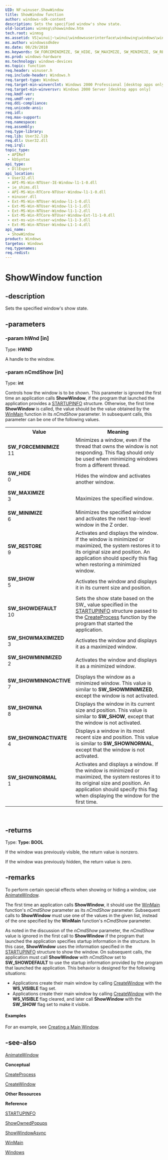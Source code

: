 ```yaml
---
UID: NF:winuser.ShowWindow
title: ShowWindow function
author: windows-sdk-content
description: Sets the specified window's show state.
old-location: winmsg\showwindow.htm
tech.root: winmsg
ms.assetid: VS|winui|~\winui\windowsuserinterface\windowing\windows\windowreference\windowfunctions\showwindow.htm
ms.author: windowssdkdev
ms.date: 08/29/2018
ms.keywords: SW_FORCEMINIMIZE, SW_HIDE, SW_MAXIMIZE, SW_MINIMIZE, SW_RESTORE, SW_SHOW, SW_SHOWDEFAULT, SW_SHOWMAXIMIZED, SW_SHOWMINIMIZED, SW_SHOWMINNOACTIVE, SW_SHOWNA, SW_SHOWNOACTIVATE, SW_SHOWNORMAL, ShowWindow, ShowWindow function [Windows and Messages], _win32_ShowWindow, _win32_showwindow_cpp, winmsg.showwindow, winui._win32_showwindow, winuser/ShowWindow
ms.prod: windows-hardware
ms.technology: windows-devices
ms.topic: function
req.header: winuser.h
req.include-header: Windows.h
req.target-type: Windows
req.target-min-winverclnt: Windows 2000 Professional [desktop apps only]
req.target-min-winversvr: Windows 2000 Server [desktop apps only]
req.kmdf-ver: 
req.umdf-ver: 
req.ddi-compliance: 
req.unicode-ansi: 
req.idl: 
req.max-support: 
req.namespace: 
req.assembly: 
req.type-library: 
req.lib: User32.lib
req.dll: User32.dll
req.irql: 
topic_type:
 - APIRef
 - kbSyntax
api_type:
 - DllExport
api_location:
 - User32.dll
 - API-MS-Win-NTUser-IE-Window-l1-1-0.dll
 - ie_shims.dll
 - API-MS-Win-RTCore-NTUser-Window-l1-1-0.dll
 - minuser.dll
 - Ext-MS-Win-NTUser-Window-l1-1-0.dll
 - Ext-MS-Win-NTUser-Window-l1-1-1.dll
 - Ext-MS-Win-NTUser-Window-l1-1-2.dll
 - Ext-MS-Win-RTCore-NTUser-Window-Ext-l1-1-0.dll
 - ext-ms-win-ntuser-window-l1-1-3.dll
 - Ext-MS-Win-NTUser-Window-L1-1-4.dll
api_name:
 - ShowWindow
product: Windows
targetos: Windows
req.typenames: 
req.redist: 
---
```


# ShowWindow function


## -description


Sets the specified window's show state. 


## -parameters




### -param hWnd [in]

Type: <b>HWND</b>

A handle to the window. 


### -param nCmdShow [in]

Type: <b>int</b>

Controls how the window is to be shown. This parameter is ignored the first time an application calls <b>ShowWindow</b>, if the program that launched the application provides a <a href="https://msdn.microsoft.com/cf4b795c-52c1-4573-8328-99ee13f68bb3">STARTUPINFO</a> structure. Otherwise, the first time <b>ShowWindow</b> is called, the value should be the value obtained by the <a href="https://msdn.microsoft.com/en-us/library/ms633559(v=VS.85).aspx">WinMain</a> function in its <i>nCmdShow</i> parameter. In subsequent calls, this parameter can be one of the following values. 

<table>
<tr>
<th>Value</th>
<th>Meaning</th>
</tr>
<tr>
<td width="40%"><a id="SW_FORCEMINIMIZE"></a><a id="sw_forceminimize"></a><dl>
<dt><b>SW_FORCEMINIMIZE</b></dt>
<dt>11</dt>
</dl>
</td>
<td width="60%">
Minimizes a window, even if the thread that owns the window is not responding. This flag should only be used when minimizing windows from a different thread.

</td>
</tr>
<tr>
<td width="40%"><a id="SW_HIDE"></a><a id="sw_hide"></a><dl>
<dt><b>SW_HIDE</b></dt>
<dt>0</dt>
</dl>
</td>
<td width="60%">
Hides the window and activates another window.

</td>
</tr>
<tr>
<td width="40%"><a id="SW_MAXIMIZE"></a><a id="sw_maximize"></a><dl>
<dt><b>SW_MAXIMIZE</b></dt>
<dt>3</dt>
</dl>
</td>
<td width="60%">
Maximizes the specified window.

</td>
</tr>
<tr>
<td width="40%"><a id="SW_MINIMIZE"></a><a id="sw_minimize"></a><dl>
<dt><b>SW_MINIMIZE</b></dt>
<dt>6</dt>
</dl>
</td>
<td width="60%">
Minimizes the specified window and activates the next top-level window in the Z order.

</td>
</tr>
<tr>
<td width="40%"><a id="SW_RESTORE"></a><a id="sw_restore"></a><dl>
<dt><b>SW_RESTORE</b></dt>
<dt>9</dt>
</dl>
</td>
<td width="60%">
Activates and displays the window. If the window is minimized or maximized, the system restores it to its original size and position. An application should specify this flag when restoring a minimized window.

</td>
</tr>
<tr>
<td width="40%"><a id="SW_SHOW"></a><a id="sw_show"></a><dl>
<dt><b>SW_SHOW</b></dt>
<dt>5</dt>
</dl>
</td>
<td width="60%">
Activates the window and displays it in its current size and position. 

</td>
</tr>
<tr>
<td width="40%"><a id="SW_SHOWDEFAULT"></a><a id="sw_showdefault"></a><dl>
<dt><b>SW_SHOWDEFAULT</b></dt>
<dt>10</dt>
</dl>
</td>
<td width="60%">
Sets the show state based on the SW_ value specified in the <a href="https://msdn.microsoft.com/cf4b795c-52c1-4573-8328-99ee13f68bb3">STARTUPINFO</a> structure passed to the <a href="https://msdn.microsoft.com/3ef0a5b2-4d71-4c17-8188-76a4025287fc">CreateProcess</a> function by the program that started the application. 

</td>
</tr>
<tr>
<td width="40%"><a id="SW_SHOWMAXIMIZED"></a><a id="sw_showmaximized"></a><dl>
<dt><b>SW_SHOWMAXIMIZED</b></dt>
<dt>3</dt>
</dl>
</td>
<td width="60%">
Activates the window and displays it as a maximized window.

</td>
</tr>
<tr>
<td width="40%"><a id="SW_SHOWMINIMIZED"></a><a id="sw_showminimized"></a><dl>
<dt><b>SW_SHOWMINIMIZED</b></dt>
<dt>2</dt>
</dl>
</td>
<td width="60%">
Activates the window and displays it as a minimized window.

</td>
</tr>
<tr>
<td width="40%"><a id="SW_SHOWMINNOACTIVE"></a><a id="sw_showminnoactive"></a><dl>
<dt><b>SW_SHOWMINNOACTIVE</b></dt>
<dt>7</dt>
</dl>
</td>
<td width="60%">
Displays the window as a minimized window. This value is similar to <b>SW_SHOWMINIMIZED</b>, except the window is not activated.

</td>
</tr>
<tr>
<td width="40%"><a id="SW_SHOWNA"></a><a id="sw_showna"></a><dl>
<dt><b>SW_SHOWNA</b></dt>
<dt>8</dt>
</dl>
</td>
<td width="60%">
Displays the window in its current size and position. This value is similar to <b>SW_SHOW</b>, except that the window is not activated.

</td>
</tr>
<tr>
<td width="40%"><a id="SW_SHOWNOACTIVATE"></a><a id="sw_shownoactivate"></a><dl>
<dt><b>SW_SHOWNOACTIVATE</b></dt>
<dt>4</dt>
</dl>
</td>
<td width="60%">
Displays a window in its most recent size and position. This value is similar to <b>SW_SHOWNORMAL</b>, except that the window is not activated.

</td>
</tr>
<tr>
<td width="40%"><a id="SW_SHOWNORMAL"></a><a id="sw_shownormal"></a><dl>
<dt><b>SW_SHOWNORMAL</b></dt>
<dt>1</dt>
</dl>
</td>
<td width="60%">
Activates and displays a window. If the window is minimized or maximized, the system restores it to its original size and position. An application should specify this flag when displaying the window for the first time.

</td>
</tr>
</table>
 


## -returns



Type: <strong>Type: <b>BOOL</b>
</strong>

If the window was previously visible, the return value is nonzero. 

If the window was previously hidden, the return value is zero. 




## -remarks



To perform certain special effects when showing or hiding a window, use <a href="https://msdn.microsoft.com/en-us/library/ms632669(v=VS.85).aspx">AnimateWindow</a>. 

The first time an application calls <b>ShowWindow</b>, it should use the <a href="https://msdn.microsoft.com/en-us/library/ms633559(v=VS.85).aspx">WinMain</a> function's <i>nCmdShow</i> parameter as its <i>nCmdShow</i> parameter. Subsequent calls to <b>ShowWindow</b> must use one of the values in the given list, instead of the one specified by the <b>WinMain</b> function's <i>nCmdShow</i> parameter. 

As noted in the discussion of the <i>nCmdShow</i> parameter, the <i>nCmdShow</i> value is ignored in the first call to <b>ShowWindow</b> if the program that launched the application specifies startup information in the  structure. In this case, <b>ShowWindow</b> uses the information specified in the <a href="https://msdn.microsoft.com/cf4b795c-52c1-4573-8328-99ee13f68bb3">STARTUPINFO</a> structure to show the window. On subsequent calls, the application must call <b>ShowWindow</b> with <i>nCmdShow</i> set to <b>SW_SHOWDEFAULT</b> to use the startup information provided by the program that launched the application. This behavior is designed for the following situations: 

<ul>
<li>Applications create their main window by calling <a href="https://msdn.microsoft.com/en-us/library/ms632679(v=VS.85).aspx">CreateWindow</a> with the <b>WS_VISIBLE</b> flag set. </li>
<li>Applications create their main window by calling <a href="https://msdn.microsoft.com/en-us/library/ms632679(v=VS.85).aspx">CreateWindow</a> with the <b>WS_VISIBLE</b> flag cleared, and later call <b>ShowWindow</b> with the <b>SW_SHOW</b> flag set to make it visible. </li>
</ul>

#### Examples

For an example, see <a href="https://msdn.microsoft.com/en-us/library/ms632598(v=VS.85).aspx">Creating a Main Window</a>.

<div class="code"></div>



## -see-also




<a href="https://msdn.microsoft.com/en-us/library/ms632669(v=VS.85).aspx">AnimateWindow</a>



<b>Conceptual</b>



<a href="https://msdn.microsoft.com/3ef0a5b2-4d71-4c17-8188-76a4025287fc">CreateProcess</a>



<a href="https://msdn.microsoft.com/en-us/library/ms632679(v=VS.85).aspx">CreateWindow</a>



<b>Other Resources</b>



<b>Reference</b>



<a href="https://msdn.microsoft.com/cf4b795c-52c1-4573-8328-99ee13f68bb3">STARTUPINFO</a>



<a href="https://msdn.microsoft.com/en-us/library/ms633547(v=VS.85).aspx">ShowOwnedPopups</a>



<a href="https://msdn.microsoft.com/en-us/library/ms633549(v=VS.85).aspx">ShowWindowAsync</a>



<a href="https://msdn.microsoft.com/en-us/library/ms633559(v=VS.85).aspx">WinMain</a>



<a href="https://msdn.microsoft.com/en-us/library/ms632595(v=VS.85).aspx">Windows</a>
 

 

